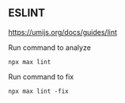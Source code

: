 ## ESLINT

https://umijs.org/docs/guides/lint

Run command to analyze

```
npx max lint
```

Run command to fix

```
npx max lint -fix
```
